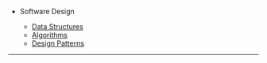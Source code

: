 - Software Design

  - [Data Structures](./data-structures/index.md "Data Structures")
  - [Algorithms](./algorithms/index.md "Algorithms")
  - [Design Patterns](./design-patterns/index.md "Design Patterns")

---
